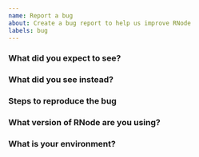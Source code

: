 ```yaml
---
name: Report a bug
about: Create a bug report to help us improve RNode
labels: bug
---
```


<!-- Please answer these questions before submitting a bug report. -->

### What did you expect to see?

### What did you see instead?

### Steps to reproduce the bug
<!-- Make sure you include information that can help us debug (code example, error messages, logs, ...). -->

### What version of RNode are you using?

### What is your environment?
<!-- Operating system (Linux, Windows,...) and version, Docker, jdk version, etc. -->
<!-- Blocks info and deploy related data if the bug is specific to the blockchain network. -->
